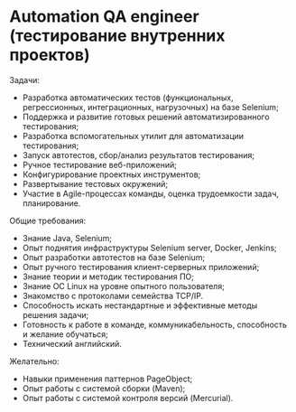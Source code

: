 Automation QA engineer (тестирование внутренних проектов)
=========================================================
   
Задачи:
  * Разработка автоматических тестов (функциональных, регрессионных, интеграционных, нагрузочных) на базе Selenium;
  * Поддержка и развитие готовых решений автоматизированного тестирования;
  * Разработка вспомогательных утилит для автоматизации тестирования;
  * Запуск автотестов, сбор/анализ результатов тестирования;
  * Ручное тестирование веб-приложений;
  * Конфигурирование проектных инструментов;
  * Развертывание тестовых окружений;
  * Участие в Agile-процессах команды, оценка трудоемкости задач, планирование.
  
Общие требования:
  * Знание Java, Selenium;
  * Опыт поднятия инфраструктуры Selenium server, Docker, Jenkins;
  * Опыт разработки автотестов на базе Selenium;
  * Опыт ручного тестирования клиент-серверных приложений;
  * Знание теории и методик тестирования ПО;
  * Знание ОС Linux на уровне опытного пользователя;
  * Знакомство с протоколами семейства TCP/IP.
  * Способность искать нестандартные и эффективные методы решения задачи;
  * Готовность к работе в команде, коммуникабельность, способность и желание обучаться;
  * Технический английский.

Желательно:
  * Навыки применения паттернов PageObject;
  * Опыт работы с системой сборки (Maven);
  * Опыт работы с системой контроля версий (Mercurial).

